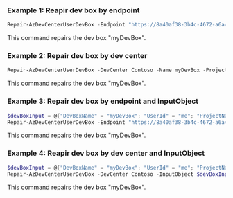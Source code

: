 ### Example 1: Reapir dev box by endpoint
```powershell
Repair-AzDevCenterUserDevBox -Endpoint "https://8a40af38-3b4c-4672-a6a4-5e964b1870ed-contosodevcenter.centralus.devcenter.azure.com/" -Name myDevBox -ProjectName DevProject
```
This command repairs the dev box "myDevBox". 

### Example 2: Repair dev box by dev center
```powershell
Repair-AzDevCenterUserDevBox -DevCenter Contoso -Name myDevBox -ProjectName DevProject
```
This command repairs the dev box "myDevBox". 

### Example 3: Repair dev box by endpoint and InputObject
```powershell
$devBoxInput = @{"DevBoxName" = "myDevBox"; "UserId" = "me"; "ProjectName" = "DevProject";}
Repair-AzDevCenterUserDevBox -Endpoint "https://8a40af38-3b4c-4672-a6a4-5e964b1870ed-contosodevcenter.centralus.devcenter.azure.com/" -InputObject $devBoxInput
```
This command repairs the dev box "myDevBox". 

### Example 4: Reapir dev box by dev center and InputObject
```powershell
$devBoxInput = @{"DevBoxName" = "myDevBox"; "UserId" = "me"; "ProjectName" = "DevProject";}
Repair-AzDevCenterUserDevBox -DevCenter Contoso -InputObject $devBoxInput
```
This command repairs the dev box "myDevBox". 